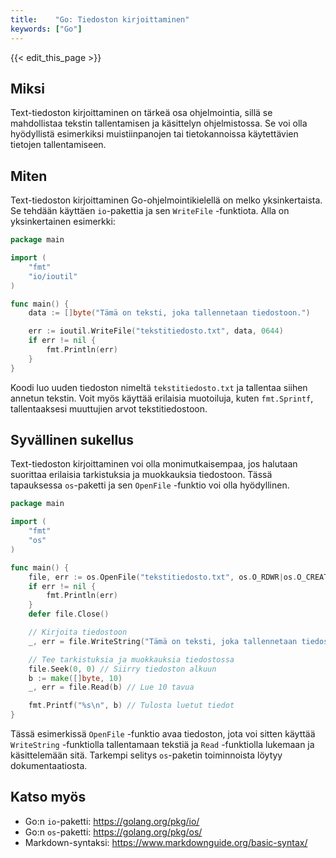 ```yaml
---
title:    "Go: Tiedoston kirjoittaminen"
keywords: ["Go"]
---
```


{{< edit_this_page >}}

## Miksi

Text-tiedoston kirjoittaminen on tärkeä osa ohjelmointia, sillä se mahdollistaa tekstin tallentamisen ja käsittelyn ohjelmistossa. Se voi olla hyödyllistä esimerkiksi muistiinpanojen tai tietokannoissa käytettävien tietojen tallentamiseen.

## Miten

Text-tiedoston kirjoittaminen Go-ohjelmointikielellä on melko yksinkertaista. Se tehdään käyttäen `io`-pakettia ja sen `WriteFile` -funktiota. Alla on yksinkertainen esimerkki:

```Go
package main

import (
    "fmt"
    "io/ioutil"
)

func main() {
    data := []byte("Tämä on teksti, joka tallennetaan tiedostoon.")

    err := ioutil.WriteFile("tekstitiedosto.txt", data, 0644)
    if err != nil {
        fmt.Println(err)
    }
}
```

Koodi luo uuden tiedoston nimeltä `tekstitiedosto.txt` ja tallentaa siihen annetun tekstin. Voit myös käyttää erilaisia muotoiluja, kuten `fmt.Sprintf`, tallentaaksesi muuttujien arvot tekstitiedostoon.

## Syvällinen sukellus

Text-tiedoston kirjoittaminen voi olla monimutkaisempaa, jos halutaan suorittaa erilaisia tarkistuksia ja muokkauksia tiedostoon. Tässä tapauksessa `os`-paketti ja sen `OpenFile` -funktio voi olla hyödyllinen.

```Go
package main

import (
    "fmt"
    "os"
)

func main() {
    file, err := os.OpenFile("tekstitiedosto.txt", os.O_RDWR|os.O_CREATE, 0755)
    if err != nil {
        fmt.Println(err)
    }
    defer file.Close()

    // Kirjoita tiedostoon
    _, err = file.WriteString("Tämä on teksti, joka tallennetaan tiedostoon.")

    // Tee tarkistuksia ja muokkauksia tiedostossa
    file.Seek(0, 0) // Siirry tiedoston alkuun
    b := make([]byte, 10)
    _, err = file.Read(b) // Lue 10 tavua

    fmt.Printf("%s\n", b) // Tulosta luetut tiedot
}
```

Tässä esimerkissä `OpenFile` -funktio avaa tiedoston, jota voi sitten käyttää `WriteString` -funktiolla tallentamaan tekstiä ja `Read` -funktiolla lukemaan ja käsittelemään sitä. Tarkempi selitys `os`-paketin toiminnoista löytyy dokumentaatiosta.

## Katso myös

- Go:n `io`-paketti: https://golang.org/pkg/io/
- Go:n `os`-paketti: https://golang.org/pkg/os/
- Markdown-syntaksi: https://www.markdownguide.org/basic-syntax/